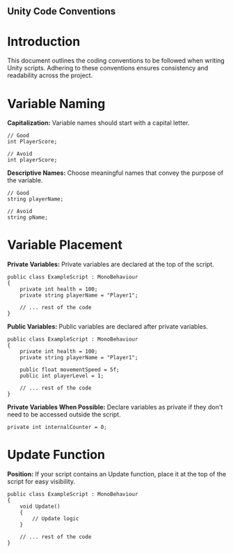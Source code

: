 ## Unity Code Conventions

# Introduction
This document outlines the coding conventions to be followed when writing Unity scripts. Adhering to these conventions ensures consistency and readability across the project.

# Variable Naming
**Capitalization:** Variable names should start with a capital letter.

```
// Good
int PlayerScore;

// Avoid
int playerScore;
```
**Descriptive Names:** Choose meaningful names that convey the purpose of the variable.

```
// Good
string playerName;

// Avoid
string pName;
```
# Variable Placement
**Private Variables:** Private variables are declared at the top of the script.

```
public class ExampleScript : MonoBehaviour
{
    private int health = 100;
    private string playerName = "Player1";

    // ... rest of the code
}
```
**Public Variables:** Public variables are declared after private variables.

```
public class ExampleScript : MonoBehaviour
{
    private int health = 100;
    private string playerName = "Player1";

    public float movementSpeed = 5f;
    public int playerLevel = 1;

    // ... rest of the code
}
```
**Private Variables When Possible:** Declare variables as private if they don't need to be accessed outside the script.

```
private int internalCounter = 0;
```
# Update Function
**Position:** If your script contains an Update function, place it at the top of the script for easy visibility.

```
public class ExampleScript : MonoBehaviour
{
    void Update()
    {
        // Update logic
    }

    // ... rest of the code
}
```